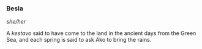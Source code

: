 ### Besla
*she/her*

A *kestavo* said to have come to the land in the ancient days from the Green Sea, and each spring is said to ask Ako to bring the rains.

